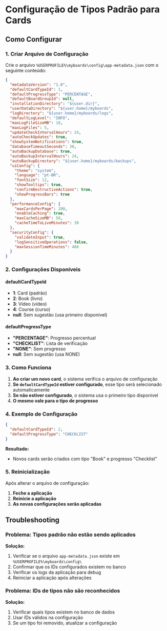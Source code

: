 # Configuração de Tipos Padrão para Cards

## Como Configurar

### 1. Criar Arquivo de Configuração

Crie o arquivo `%USERPROFILE%\myboards\config\app-metadata.json` com o seguinte conteúdo:

```json
{
  "metadataVersion": "1.0",
  "defaultCardTypeId": 1,
  "defaultProgressType": "PERCENTAGE",
  "defaultBoardGroupId": null,
  "installationDirectory": "${user.dir}",
  "userDataDirectory": "${user.home}/myboards",
  "logDirectory": "${user.home}/myboards/logs",
  "defaultLogLevel": "INFO",
  "maxLogFileSizeMB": 10,
  "maxLogFiles": 5,
  "updateCheckIntervalHours": 24,
  "autoCheckUpdates": true,
  "showSystemNotifications": true,
  "databaseTimeoutSeconds": 30,
  "autoBackupDatabase": true,
  "autoBackupIntervalHours": 24,
  "autoBackupDirectory": "${user.home}/myboards/backups",
  "uiConfig": {
    "theme": "system",
    "language": "pt-BR",
    "fontSize": 12,
    "showTooltips": true,
    "confirmDestructiveActions": true,
    "showProgressBars": true
  },
  "performanceConfig": {
    "maxCardsPerPage": 100,
    "enableCaching": true,
    "maxCacheSizeMB": 50,
    "cacheTimeToLiveMinutes": 30
  },
  "securityConfig": {
    "validateInput": true,
    "logSensitiveOperations": false,
    "maxSessionTimeMinutes": 480
  }
}
```

### 2. Configurações Disponíveis

#### defaultCardTypeId
- **1**: Card (padrão)
- **2**: Book (livro)
- **3**: Video (vídeo)
- **4**: Course (curso)
- **null**: Sem sugestão (usa primeiro disponível)

#### defaultProgressType
- **"PERCENTAGE"**: Progresso percentual
- **"CHECKLIST"**: Lista de verificação
- **"NONE"**: Sem progresso
- **null**: Sem sugestão (usa NONE)

### 3. Como Funciona

1. **Ao criar um novo card**, o sistema verifica o arquivo de configuração
2. **Se `defaultCardTypeId` estiver configurado**, esse tipo será selecionado automaticamente
3. **Se não estiver configurado**, o sistema usa o primeiro tipo disponível
4. **O mesmo vale para o tipo de progresso**

### 4. Exemplo de Configuração

```json
{
  "defaultCardTypeId": 2,
  "defaultProgressType": "CHECKLIST"
}
```

**Resultado:**
- Novos cards serão criados com tipo "Book" e progresso "Checklist"

### 5. Reinicialização

Após alterar o arquivo de configuração:
1. **Feche a aplicação**
2. **Reinicie a aplicação**
3. **As novas configurações serão aplicadas**

## Troubleshooting

### Problema: Tipos padrão não estão sendo aplicados
**Solução:**
1. Verificar se o arquivo `app-metadata.json` existe em `%USERPROFILE%\myboards\config\`
2. Confirmar que os IDs configurados existem no banco
3. Verificar os logs da aplicação para debug
4. Reiniciar a aplicação após alterações

### Problema: IDs de tipos não são reconhecidos
**Solução:**
1. Verificar quais tipos existem no banco de dados
2. Usar IDs válidos na configuração
3. Se um tipo foi removido, atualizar a configuração
